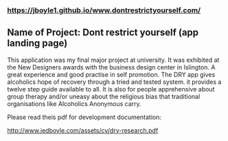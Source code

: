 ### https://jboyle1.github.io/www.dontrestrictyourself.com/

## Name of Project: Dont restrict yourself (app landing page)

This application was my final major project at university. It was exhibited at the New Designers awards with the business 
design center in Islington. A great experience and good practise in self promotion. The DRY app gives alcoholics hope of 
recovery through a tried and tested system. it provides a twelve step guide available to all. It is also for people 
apprehensive about group therapy and/or uneasy about the religious bias that traditional organisations like Alcoholics 
Anonymous carry.

Please read theis pdf for development documentation:

http://www.jedboyle.com/assets/cv/dry-research.pdf 
